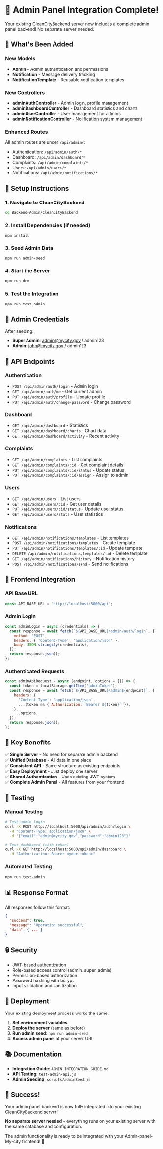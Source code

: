 # 🎉 Admin Panel Integration Complete!

Your existing CleanCityBackend server now includes a complete admin panel backend! No separate server needed.

## 🚀 What's Been Added

### **New Models**
- **Admin** - Admin authentication and permissions
- **Notification** - Message delivery tracking
- **NotificationTemplate** - Reusable notification templates

### **New Controllers**
- **adminAuthController** - Admin login, profile management
- **adminDashboardController** - Dashboard statistics and charts
- **adminUserController** - User management for admins
- **adminNotificationController** - Notification system management

### **Enhanced Routes**
All admin routes are under `/api/admin/`:
- Authentication: `/api/admin/auth/*`
- Dashboard: `/api/admin/dashboard/*`
- Complaints: `/api/admin/complaints/*`
- Users: `/api/admin/users/*`
- Notifications: `/api/admin/notifications/*`

## 🔧 Setup Instructions

### 1. **Navigate to CleanCityBackend**
```bash
cd Backend-Admin/CleanCityBackend
```

### 2. **Install Dependencies** (if needed)
```bash
npm install
```

### 3. **Seed Admin Data**
```bash
npm run admin-seed
```

### 4. **Start the Server**
```bash
npm run dev
```

### 5. **Test the Integration**
```bash
npm run test-admin
```

## 🔑 Admin Credentials

After seeding:
- **Super Admin**: admin@mycity.gov / admin123
- **Admin**: john@mycity.gov / admin123

## 📡 API Endpoints

### **Authentication**
- `POST /api/admin/auth/login` - Admin login
- `GET /api/admin/auth/me` - Get current admin
- `PUT /api/admin/auth/profile` - Update profile
- `PUT /api/admin/auth/change-password` - Change password

### **Dashboard**
- `GET /api/admin/dashboard` - Statistics
- `GET /api/admin/dashboard/charts` - Chart data
- `GET /api/admin/dashboard/activity` - Recent activity

### **Complaints**
- `GET /api/admin/complaints` - List complaints
- `GET /api/admin/complaints/:id` - Get complaint details
- `PUT /api/admin/complaints/:id/status` - Update status
- `PUT /api/admin/complaints/:id/assign` - Assign to admin

### **Users**
- `GET /api/admin/users` - List users
- `GET /api/admin/users/:id` - Get user details
- `PUT /api/admin/users/:id/status` - Update user status
- `GET /api/admin/users/stats` - User statistics

### **Notifications**
- `GET /api/admin/notifications/templates` - List templates
- `POST /api/admin/notifications/templates` - Create template
- `PUT /api/admin/notifications/templates/:id` - Update template
- `DELETE /api/admin/notifications/templates/:id` - Delete template
- `GET /api/admin/notifications/history` - Notification history
- `POST /api/admin/notifications/send` - Send notifications

## 🔗 Frontend Integration

### **API Base URL**
```javascript
const API_BASE_URL = 'http://localhost:5000/api';
```

### **Admin Login**
```javascript
const adminLogin = async (credentials) => {
  const response = await fetch(`${API_BASE_URL}/admin/auth/login`, {
    method: 'POST',
    headers: { 'Content-Type': 'application/json' },
    body: JSON.stringify(credentials),
  });
  return response.json();
};
```

### **Authenticated Requests**
```javascript
const adminApiRequest = async (endpoint, options = {}) => {
  const token = localStorage.getItem('adminToken');
  const response = await fetch(`${API_BASE_URL}/admin${endpoint}`, {
    headers: {
      'Content-Type': 'application/json',
      ...(token && { Authorization: `Bearer ${token}` }),
    },
    ...options,
  });
  return response.json();
};
```

## 🎯 Key Benefits

✅ **Single Server** - No need for separate admin backend  
✅ **Unified Database** - All data in one place  
✅ **Consistent API** - Same structure as existing endpoints  
✅ **Easy Deployment** - Just deploy one server  
✅ **Shared Authentication** - Uses existing JWT system  
✅ **Complete Admin Panel** - All features from your frontend  

## 🧪 Testing

### **Manual Testing**
```bash
# Test admin login
curl -X POST http://localhost:5000/api/admin/auth/login \
  -H "Content-Type: application/json" \
  -d '{"email":"admin@mycity.gov","password":"admin123"}'

# Test dashboard (with token)
curl -X GET http://localhost:5000/api/admin/dashboard \
  -H "Authorization: Bearer <your-token>"
```

### **Automated Testing**
```bash
npm run test-admin
```

## 📊 Response Format

All responses follow this format:
```json
{
  "success": true,
  "message": "Operation successful",
  "data": { ... }
}
```

## 🔒 Security

- JWT-based authentication
- Role-based access control (admin, super_admin)
- Permission-based authorization
- Password hashing with bcrypt
- Input validation and sanitization

## 🚀 Deployment

Your existing deployment process works the same:

1. **Set environment variables**
2. **Deploy the server** (same as before)
3. **Run admin seed**: `npm run admin-seed`
4. **Access admin panel** at your server URL

## 📚 Documentation

- **Integration Guide**: `ADMIN_INTEGRATION_GUIDE.md`
- **API Testing**: `test-admin-api.js`
- **Admin Seeding**: `scripts/adminSeed.js`

## 🎉 Success!

Your admin panel backend is now fully integrated into your existing CleanCityBackend server! 

**No separate server needed** - everything runs on your existing server with the same database and configuration.

The admin functionality is ready to be integrated with your Admin-panel-My-city frontend! 🚀
